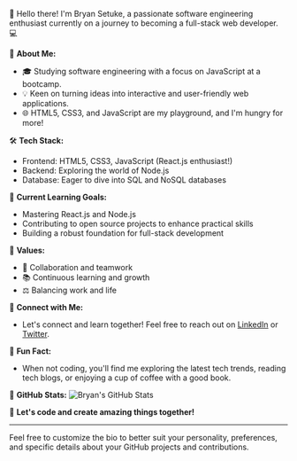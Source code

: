 👋 Hello there! I'm Bryan Setuke, a passionate software engineering enthusiast currently on a journey to becoming a full-stack web developer. 💻

🚀 **About Me:**
- 🎓 Studying software engineering with a focus on JavaScript at a bootcamp.
- 💡 Keen on turning ideas into interactive and user-friendly web applications.
- 🌐 HTML5, CSS3, and JavaScript are my playground, and I'm hungry for more!

🛠️ **Tech Stack:**
- Frontend: HTML5, CSS3, JavaScript (React.js enthusiast!)
- Backend: Exploring the world of Node.js
- Database: Eager to dive into SQL and NoSQL databases

🌱 **Current Learning Goals:**
- Mastering React.js and Node.js
- Contributing to open source projects to enhance practical skills
- Building a robust foundation for full-stack development

🌈 **Values:**
- 🤝 Collaboration and teamwork
- 📚 Continuous learning and growth
- ⚖️ Balancing work and life

🔗 **Connect with Me:**
- Let's connect and learn together! Feel free to reach out on [LinkedIn](#) or [Twitter](#).

🌟 **Fun Fact:**
- When not coding, you'll find me exploring the latest tech trends, reading tech blogs, or enjoying a cup of coffee with a good book.

📌 **GitHub Stats:**
![Bryan's GitHub Stats](https://github-readme-stats.vercel.app/api?username=YourGitHubUsername&show_icons=true&theme=radical)

🚀 **Let's code and create amazing things together!**

---

Feel free to customize the bio to better suit your personality, preferences, and specific details about your GitHub projects and contributions.
